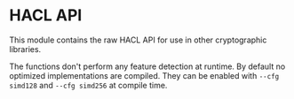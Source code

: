 # HACL API

This module contains the raw HACL API for use in other cryptographic libraries.

The functions don't perform any feature detection at runtime.
By default no optimized implementations are compiled.
They can be enabled with `--cfg simd128` and `--cfg simd256` at compile time.
